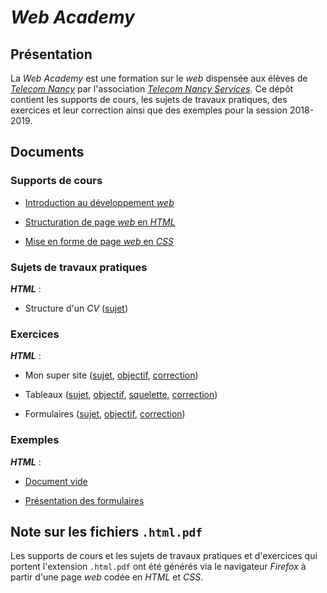 # *Web Academy*

## Présentation

La *Web Academy* est une formation sur le *web* dispensée aux élèves de [*Telecom Nancy*](//telecomnancy.univ-lorraine.fr/) par l'association [*Telecom Nancy Services*](//tnservices.fr/). Ce dépôt contient les supports de cours, les sujets de travaux pratiques, des exercices et leur correction ainsi que des exemples pour la session 2018-2019.

## Documents

### Supports de cours

- [Introduction au développement *web*](chapter_1/web_1.html.pdf)

- [Structuration de page *web* en *HTML*](chapter_2/web_2.html.pdf)

- [Mise en forme de page *web* en *CSS*](chapter_3/web_3.html.pdf)

### Sujets de travaux pratiques

***HTML*** :

- Structure d'un *CV* ([sujet](practical-works/html_1/subject.html.pdf))

### Exercices

***HTML*** :

- Mon super site ([sujet](exercices/html_1/subject.html.pdf), [objectif](exercices/html_1/screen.png), [correction](exercices/html_1/correction.html))

- Tableaux ([sujet](exercices/html_2/subject.html.pdf), [objectif](exercices/html_2/screen.png), [squelette](exercices/html_2/index.html), [correction](exercices/html_2/correction.html))

- Formulaires ([sujet](exercices/html_3/subject.html.pdf), [objectif](exercices/html_3/screen.png), [correction](exercices/html_3/correction.html))

### Exemples

***HTML*** :

- [Document vide](examples/html_1/)

- [Présentation des formulaires](examples/html_2/)

## Note sur les fichiers `.html.pdf`

Les supports de cours et les sujets de travaux pratiques et d'exercices qui portent l'extension `.html.pdf` ont été générés via le navigateur *Firefox* à partir d'une page *web* codée en *HTML* et *CSS*.

